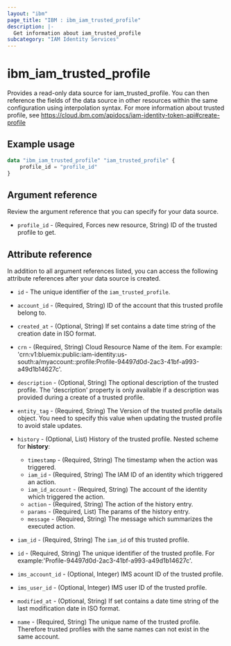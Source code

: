 ```yaml
---
layout: "ibm"
page_title: "IBM : ibm_iam_trusted_profile"
description: |-
  Get information about iam_trusted_profile
subcategory: "IAM Identity Services"
---
```


# ibm_iam_trusted_profile

Provides a read-only data source for iam_trusted_profile. You can then reference the fields of the data source in other resources within the same configuration using interpolation syntax. For more information about trusted profile, see https://cloud.ibm.com/apidocs/iam-identity-token-api#create-profile

## Example usage

```terraform
data "ibm_iam_trusted_profile" "iam_trusted_profile" {
	profile_id = "profile_id"
}
```

## Argument reference

Review the argument reference that you can specify for your data source.

* `profile_id` - (Required, Forces new resource, String) ID of the trusted profile to get.

## Attribute reference

In addition to all argument references listed, you can access the following attribute references after your data source is created.

* `id` - The unique identifier of the `iam_trusted_profile`.

* `account_id` - (Required, String) ID of the account that this trusted profile belong to.

* `created_at` - (Optional, String) If set contains a date time string of the creation date in ISO format.

* `crn` - (Required, String) Cloud Resource Name of the item. For example: 'crn:v1:bluemix:public:iam-identity:us-south:a/myaccount::profile:Profile-94497d0d-2ac3-41bf-a993-a49d1b14627c'.

* `description` - (Optional, String) The optional description of the trusted profile. The 'description' property is only available if a description was provided during a create of a trusted profile.

* `entity_tag` - (Required, String) The Version of the trusted profile details object. You need to specify this value when updating the trusted profile to avoid stale updates.

* `history` - (Optional, List) History of the trusted profile.
    Nested scheme for **history**:
	* `timestamp` - (Required, String) The timestamp when the action was triggered.
	* `iam_id` - (Required, String) The IAM ID of an identity which triggered an action.
	* `iam_id_account` - (Required, String) The account of the identity which triggered the action.
	* `action` - (Required, String) The action of the history entry.
	* `params` - (Required, List) The params of the history entry.
	* `message` - (Required, String) The message which summarizes the executed action.

* `iam_id` - (Required, String) The `iam_id` of this trusted profile.

* `id` - (Required, String) The unique identifier of the trusted profile. For example:'Profile-94497d0d-2ac3-41bf-a993-a49d1b14627c'.

* `ims_account_id` - (Optional, Integer) IMS acount ID of the trusted profile.

* `ims_user_id` - (Optional, Integer) IMS user ID of the trusted profile.

* `modified_at` - (Optional, String) If set contains a date time string of the last modification date in ISO format.

* `name` - (Required, String) The unique name of the trusted profile. Therefore trusted profiles with the same names can not exist in the same account.